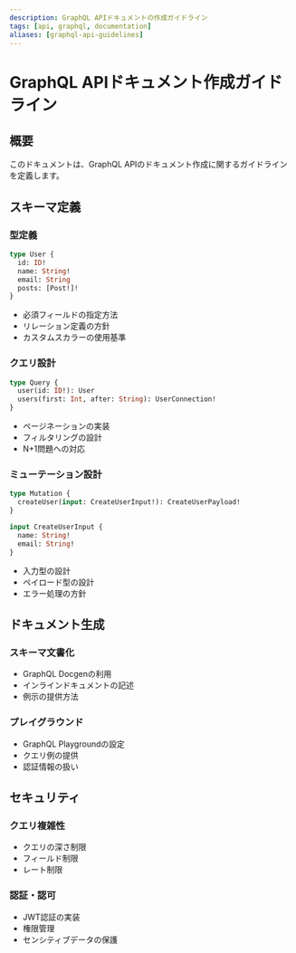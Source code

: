 ```yaml
---
description: GraphQL APIドキュメントの作成ガイドライン
tags: [api, graphql, documentation]
aliases: [graphql-api-guidelines]
---
```


# GraphQL APIドキュメント作成ガイドライン

## 概要

このドキュメントは、GraphQL APIのドキュメント作成に関するガイドラインを定義します。

## スキーマ定義

### 型定義

```graphql
type User {
  id: ID!
  name: String!
  email: String
  posts: [Post!]!
}
```

- 必須フィールドの指定方法
- リレーション定義の方針
- カスタムスカラーの使用基準

### クエリ設計

```graphql
type Query {
  user(id: ID!): User
  users(first: Int, after: String): UserConnection!
}
```

- ページネーションの実装
- フィルタリングの設計
- N+1問題への対応

### ミューテーション設計

```graphql
type Mutation {
  createUser(input: CreateUserInput!): CreateUserPayload!
}

input CreateUserInput {
  name: String!
  email: String!
}
```

- 入力型の設計
- ペイロード型の設計
- エラー処理の方針

## ドキュメント生成

### スキーマ文書化

- GraphQL Docgenの利用
- インラインドキュメントの記述
- 例示の提供方法

### プレイグラウンド

- GraphQL Playgroundの設定
- クエリ例の提供
- 認証情報の扱い

## セキュリティ

### クエリ複雑性

- クエリの深さ制限
- フィールド制限
- レート制限

### 認証・認可

- JWT認証の実装
- 権限管理
- センシティブデータの保護